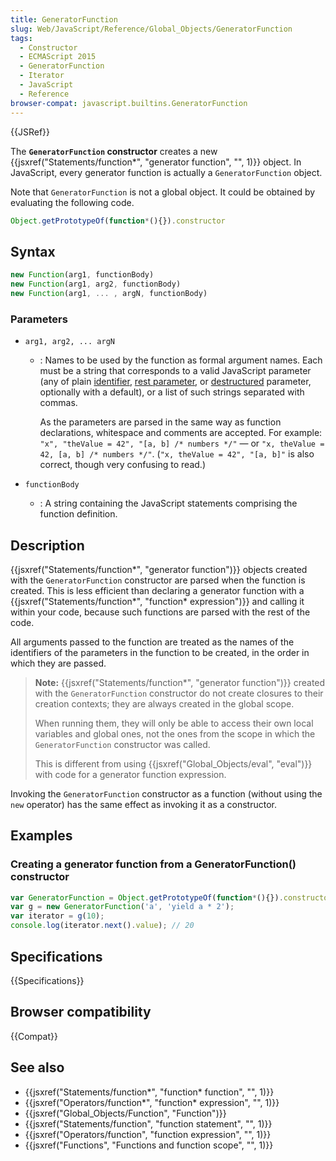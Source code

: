 ```yaml
---
title: GeneratorFunction
slug: Web/JavaScript/Reference/Global_Objects/GeneratorFunction
tags:
  - Constructor
  - ECMAScript 2015
  - GeneratorFunction
  - Iterator
  - JavaScript
  - Reference
browser-compat: javascript.builtins.GeneratorFunction
---
```

{{JSRef}}

The **`GeneratorFunction` constructor** creates a new
{{jsxref("Statements/function*", "generator function", "", 1)}}
object. In JavaScript, every generator function is actually a
`GeneratorFunction` object.

Note that `GeneratorFunction` is not a global object. It could be obtained by
evaluating the following code.

```js
Object.getPrototypeOf(function*(){}).constructor
```

## Syntax

```js
new Function(arg1, functionBody)
new Function(arg1, arg2, functionBody)
new Function(arg1, ... , argN, functionBody)
```

### Parameters

- `arg1, arg2, ... argN`

  - : Names to be used by the function as formal argument names. Each must be a
    string that corresponds to a valid JavaScript parameter (any of plain
    [identifier](/en-US/docs/Glossary/Identifier),
    [rest parameter](/en-US/docs/Web/JavaScript/Reference/Functions/rest_parameters),
    or
    [destructured](/en-US/docs/Web/JavaScript/Reference/Operators/Destructuring_assignment)
    parameter, optionally with a default), or a list of such strings separated
    with commas.

    As the parameters are parsed in the same way as function declarations,
    whitespace and comments are accepted. For example:
    `"x", "theValue = 42", "[a, b] /* numbers */"` — or
    `"x, theValue = 42, [a, b] /* numbers */"`. (`"x, theValue = 42", "[a, b]"`
    is also correct, though very confusing to read.)

- `functionBody`
  - : A string containing the JavaScript statements comprising the function
    definition.

## Description

{{jsxref("Statements/function*", "generator function")}}
objects created with the `GeneratorFunction` constructor are parsed when the
function is created. This is less efficient than declaring a generator function
with a
{{jsxref("Statements/function*", "function* expression")}} and
calling it within your code, because such functions are parsed with the rest of
the code.

All arguments passed to the function are treated as the names of the identifiers
of the parameters in the function to be created, in the order in which they are
passed.

> **Note:**
> {{jsxref("Statements/function*", "generator function")}}
> created with the `GeneratorFunction` constructor do not create closures to
> their creation contexts; they are always created in the global scope.
>
> When running them, they will only be able to access their own local variables
> and global ones, not the ones from the scope in which the `GeneratorFunction`
> constructor was called.
>
> This is different from using
> {{jsxref("Global_Objects/eval", "eval")}} with code for a
> generator function expression.

Invoking the `GeneratorFunction` constructor as a function (without using the
`new` operator) has the same effect as invoking it as a constructor.

## Examples

### Creating a generator function from a GeneratorFunction() constructor

```js
var GeneratorFunction = Object.getPrototypeOf(function*(){}).constructor
var g = new GeneratorFunction('a', 'yield a * 2');
var iterator = g(10);
console.log(iterator.next().value); // 20
```

## Specifications

{{Specifications}}

## Browser compatibility

{{Compat}}

## See also

- {{jsxref("Statements/function*", "function* function", "", 1)}}
- {{jsxref("Operators/function*", "function* expression", "", 1)}}
- {{jsxref("Global_Objects/Function", "Function")}}
- {{jsxref("Statements/function", "function statement", "", 1)}}
- {{jsxref("Operators/function", "function expression", "", 1)}}
- {{jsxref("Functions", "Functions and function scope", "", 1)}}
